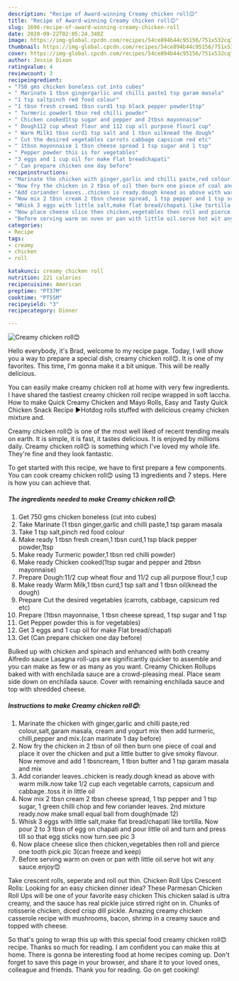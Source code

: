 ```yaml
---
description: "Recipe of Award-winning Creamy chicken roll😊"
title: "Recipe of Award-winning Creamy chicken roll😊"
slug: 1696-recipe-of-award-winning-creamy-chicken-roll
date: 2020-09-22T02:05:24.348Z
image: https://img-global.cpcdn.com/recipes/54ce894b44c95156/751x532cq70/creamy-chicken-roll😊-recipe-main-photo.jpg
thumbnail: https://img-global.cpcdn.com/recipes/54ce894b44c95156/751x532cq70/creamy-chicken-roll😊-recipe-main-photo.jpg
cover: https://img-global.cpcdn.com/recipes/54ce894b44c95156/751x532cq70/creamy-chicken-roll😊-recipe-main-photo.jpg
author: Jessie Dixon
ratingvalue: 4
reviewcount: 3
recipeingredient:
- "750 gms chicken boneless cut into cubes"
- " Marinate 1 tbsn gingergarlic and chilli paste1 tsp garam masala"
- "1 tsp saltpinch red food colour"
- "1 tbsn fresh cream1 tbsn curd1 tsp black pepper powder1tsp"
- " Turmeric powder1 tbsn red chilli powder"
- " Chicken cooked1tsp sugar and pepper and 2tbsn mayonnaise"
- " Dough112 cup wheat flour and 112 cup all purpose flour1 cup"
- " Warm Milk1 tbsn curd1 tsp salt and 1 tbsn oilknead the dough"
- " Cut the desired vegetables carrots cabbage capsicum red etc"
- " 1tbsn mayonnaise 1 tbsn cheese spread 1 tsp sugar and 1 tsp"
- " Pepper powder this is for vegetables"
- "3 eggs and 1 cup oil for make Flat breadchapati"
- " Can prepare chicken one day before"
recipeinstructions:
- "Marinate the chicken with ginger,garlic and chilli paste,red colour,salt,garam masala, cream and yogurt mix then add turmeric, chilli,pepper and mix.(can marinate 1 day before)"
- "Now fry the chicken in 2 tbsn of oil then burn one piece of coal and place it over the chicken and put a little butter to give smoky flavour. Now remove and add 1 tbsncream, 1 tbsn butter and 1 tsp garam masala and mix"
- "Add coriander leaves..chicken is ready.dough knead as above with warm milk.now take 1/2 cup each vegetable carrots, capsicum and cabbage..toss it in little oil"
- "Now mix 2 tbsn cream 2 tbsn cheese spread, 1 tsp pepper and 1 tsp sugar, 1 green chilli chop and few coriander leaves. 2nd mixture ready.now make small equal ball from dough(made 12)"
- "Whisk 3 eggs with little salt,make flat bread/chapati like tortilla. Now pour 2 to 3 tbsn of egg on chapati and pour little oil and turn and press till so that egg sticks now turn.see pic 3"
- "Now place cheese slice then chicken,vegetables then roll and pierce one tooth pick.pic 3(can freeze and keep)"
- "Before serving warm on oven or pan with little oil.serve hot wit any sauce.enjoy😊"
categories:
- Recipe
tags:
- creamy
- chicken
- roll

katakunci: creamy chicken roll 
nutrition: 221 calories
recipecuisine: American
preptime: "PT37M"
cooktime: "PT55M"
recipeyield: "3"
recipecategory: Dinner

---
```



![Creamy chicken roll😊](https://img-global.cpcdn.com/recipes/54ce894b44c95156/751x532cq70/creamy-chicken-roll😊-recipe-main-photo.jpg)

Hello everybody, it's Brad, welcome to my recipe page. Today, I will show you a way to prepare a special dish, creamy chicken roll😊. It is one of my favorites. This time, I'm gonna make it a bit unique. This will be really delicious.

You can easily make creamy chicken roll at home with very few ingredients. I have shared the tastiest creamy chicken roll recipe wrapped in soft laccha. How to make Quick Creamy Chicken and Mayo Rolls, Easy and Tasty Quick Chicken Snack Recipe ►Hotdog rolls stuffed with delicious creamy chicken mixture and.

Creamy chicken roll😊 is one of the most well liked of recent trending meals on earth. It is simple, it is fast, it tastes delicious. It is enjoyed by millions daily. Creamy chicken roll😊 is something which I've loved my whole life. They're fine and they look fantastic.


To get started with this recipe, we have to first prepare a few components. You can cook creamy chicken roll😊 using 13 ingredients and 7 steps. Here is how you can achieve that.

<!--inarticleads1-->

##### The ingredients needed to make Creamy chicken roll😊:

1. Get 750 gms chicken boneless (cut into cubes)
1. Take  Marinate (1 tbsn ginger,garlic and chilli paste,1 tsp garam masala
1. Take 1 tsp salt,pinch red food colour
1. Make ready 1 tbsn fresh cream,1 tbsn curd,1 tsp black pepper powder,1tsp
1. Make ready  Turmeric powder,1 tbsn red chilli powder)
1. Make ready  Chicken cooked(1tsp sugar and pepper and 2tbsn mayonnaise)
1. Prepare  Dough:11/2 cup wheat flour and 11/2 cup all purpose flour,1 cup
1. Make ready  Warm Milk,1 tbsn curd,1 tsp salt and 1 tbsn oil(knead the dough)
1. Prepare  Cut the desired vegetables (carrots, cabbage, capsicum red etc)
1. Prepare  (1tbsn mayonnaise, 1 tbsn cheese spread, 1 tsp sugar and 1 tsp
1. Get  Pepper powder this is for vegetables)
1. Get 3 eggs and 1 cup oil for make Flat bread/chapati
1. Get  (Can prepare chicken one day before)


Bulked up with chicken and spinach and enhanced with both creamy Alfredo sauce Lasagna roll-ups are significantly quicker to assemble and you can make as few or as many as you want. Creamy Chicken Rollups baked with with enchilada sauce are a crowd-pleasing meal. Place seam side down on enchilada sauce. Cover with remaining enchilada sauce and top with shredded cheese. 

<!--inarticleads2-->

##### Instructions to make Creamy chicken roll😊:

1. Marinate the chicken with ginger,garlic and chilli paste,red colour,salt,garam masala, cream and yogurt mix then add turmeric, chilli,pepper and mix.(can marinate 1 day before)
1. Now fry the chicken in 2 tbsn of oil then burn one piece of coal and place it over the chicken and put a little butter to give smoky flavour. Now remove and add 1 tbsncream, 1 tbsn butter and 1 tsp garam masala and mix
1. Add coriander leaves..chicken is ready.dough knead as above with warm milk.now take 1/2 cup each vegetable carrots, capsicum and cabbage..toss it in little oil
1. Now mix 2 tbsn cream 2 tbsn cheese spread, 1 tsp pepper and 1 tsp sugar, 1 green chilli chop and few coriander leaves. 2nd mixture ready.now make small equal ball from dough(made 12)
1. Whisk 3 eggs with little salt,make flat bread/chapati like tortilla. Now pour 2 to 3 tbsn of egg on chapati and pour little oil and turn and press till so that egg sticks now turn.see pic 3
1. Now place cheese slice then chicken,vegetables then roll and pierce one tooth pick.pic 3(can freeze and keep)
1. Before serving warm on oven or pan with little oil.serve hot wit any sauce.enjoy😊


Take crescent rolls, seperate and roll out thin. Chicken Roll Ups Crescent Rolls: Looking for an easy chicken dinner idea? These Parmesan Chicken Roll Ups will be one of your favorite easy chicken This chicken salad is ultra creamy, and the sauce has real pickle juice stirred right on in. Chunks of rotisserie chicken, diced crisp dill pickle. Amazing creamy chicken casserole recipe with mushrooms, bacon, shrimp in a creamy sauce and topped with cheese. 

So that's going to wrap this up with this special food creamy chicken roll😊 recipe. Thanks so much for reading. I am confident you can make this at home. There is gonna be interesting food at home recipes coming up. Don't forget to save this page in your browser, and share it to your loved ones, colleague and friends. Thank you for reading. Go on get cooking!

